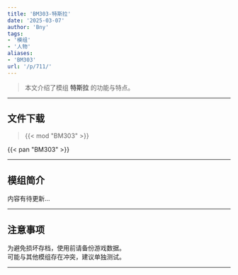 ```yaml
---
title: 'BM303-特斯拉'
date: '2025-03-07'
author: 'Bny'
tags:
- '模组'
- '人物'
aliases:
- 'BM303'
url: '/p/711/'
---
```


> 本文介绍了模组 **特斯拉** 的功能与特点。

---

## 文件下载  

> {{< mod "BM303" >}}  

{{< pan "BM303" >}}  

---

## 模组简介

>  
内容有待更新...  

---

## 注意事项

>  
为避免损坏存档，使用前请备份游戏数据。  
可能与其他模组存在冲突，建议单独测试。  

---

